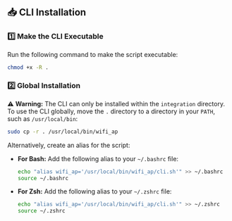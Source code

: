 ## 📥 CLI Installation

### 1️⃣ Make the CLI Executable
Run the following command to make the script executable:
```sh
chmod +x -R .
```

### 2️⃣ Global Installation
⚠️ **Warning:** The CLI can only be installed within the `integration` directory.
To use the CLI globally, move the `.` directory to a directory in your `PATH`, such as `/usr/local/bin`:
```sh
sudo cp -r . /usr/local/bin/wifi_ap
```

Alternatively, create an alias for the script:
- **For Bash:**
  Add the following alias to your `~/.bashrc` file:
  ```sh
  echo "alias wifi_ap='/usr/local/bin/wifi_ap/cli.sh'" >> ~/.bashrc
  source ~/.bashrc
  ```
- **For Zsh:**
  Add the following alias to your `~/.zshrc` file:
  ```sh
  echo "alias wifi_ap='/usr/local/bin/wifi_ap/cli.sh'" >> ~/.zshrc
  source ~/.zshrc
  ```